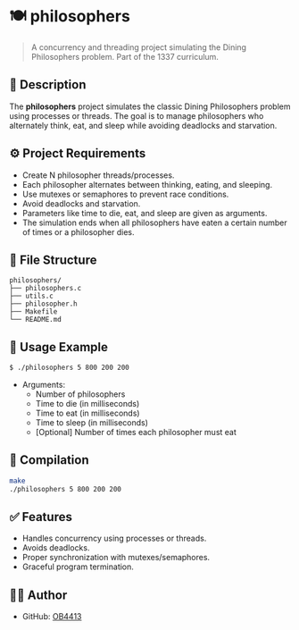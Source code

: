 # 🍽️ philosophers

> A concurrency and threading project simulating the Dining Philosophers problem. Part of the 1337 curriculum.

## 📌 Description

The **philosophers** project simulates the classic Dining Philosophers problem using processes or threads. The goal is to manage philosophers who alternately think, eat, and sleep while avoiding deadlocks and starvation.

## ⚙️ Project Requirements

- Create N philosopher threads/processes.
- Each philosopher alternates between thinking, eating, and sleeping.
- Use mutexes or semaphores to prevent race conditions.
- Avoid deadlocks and starvation.
- Parameters like time to die, eat, and sleep are given as arguments.
- The simulation ends when all philosophers have eaten a certain number of times or a philosopher dies.

## 📁 File Structure

```
philosophers/
├── philosophers.c
├── utils.c
├── philosopher.h
├── Makefile
└── README.md
```

## 🧪 Usage Example

```bash
$ ./philosophers 5 800 200 200
```

- Arguments:
  - Number of philosophers
  - Time to die (in milliseconds)
  - Time to eat (in milliseconds)
  - Time to sleep (in milliseconds)
  - [Optional] Number of times each philosopher must eat

## 🔧 Compilation

```bash
make
./philosophers 5 800 200 200
```

## ✅ Features

- Handles concurrency using processes or threads.
- Avoids deadlocks.
- Proper synchronization with mutexes/semaphores.
- Graceful program termination.

## 👨‍💻 Author

- GitHub: [OB4413](https://github.com/OB4413)
